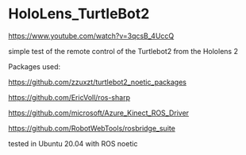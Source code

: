 # HoloLens_TurtleBot2
 
https://www.youtube.com/watch?v=3qcsB_4UccQ

simple test of the remote control of the Turtlebot2 from the Hololens 2

Packages used:

https://github.com/zzuxzt/turtlebot2_noetic_packages

https://github.com/EricVoll/ros-sharp

https://github.com/microsoft/Azure_Kinect_ROS_Driver

https://github.com/RobotWebTools/rosbridge_suite

tested in Ubuntu 20.04 with ROS noetic

